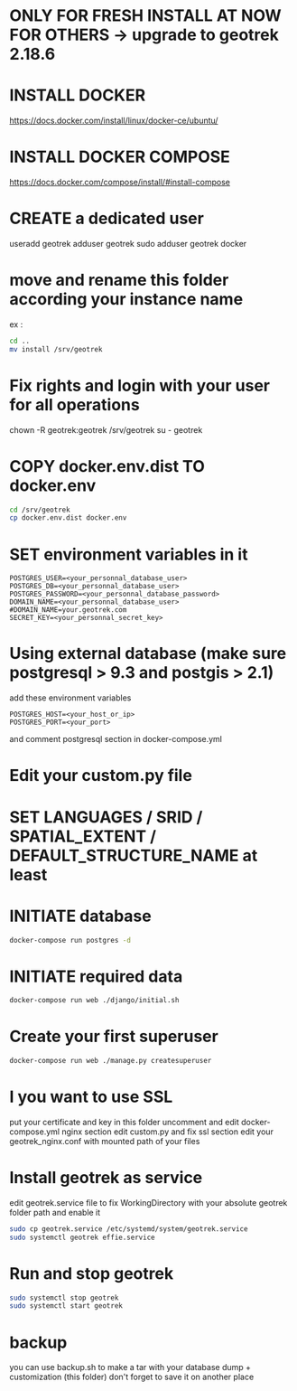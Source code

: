 # ONLY FOR FRESH INSTALL AT NOW FOR OTHERS -> upgrade to geotrek 2.18.6

# INSTALL DOCKER
https://docs.docker.com/install/linux/docker-ce/ubuntu/

# INSTALL DOCKER COMPOSE
https://docs.docker.com/compose/install/#install-compose

# CREATE a dedicated user
useradd geotrek
adduser geotrek sudo
adduser geotrek docker


# move and rename this folder according your instance name

ex : 

```bash
cd ..
mv install /srv/geotrek

```

# Fix rights and login with your user for all operations
chown -R geotrek:geotrek /srv/geotrek
su - geotrek

# COPY docker.env.dist TO docker.env

```bash
cd /srv/geotrek
cp docker.env.dist docker.env

```

# SET environment variables in it

```dotenv
POSTGRES_USER=<your_personnal_database_user>
POSTGRES_DB=<your_personnal_database_user>
POSTGRES_PASSWORD=<your_personnal_database_password>
DOMAIN_NAME=<your_personnal_database_user>
#DOMAIN_NAME=your.geotrek.com
SECRET_KEY=<your_personnal_secret_key>
```

# Using external database (make sure postgresql > 9.3 and postgis > 2.1)

add these environment variables

```dotenv
POSTGRES_HOST=<your_host_or_ip>
POSTGRES_PORT=<your_port>
```

and comment postgresql section in docker-compose.yml

# Edit your custom.py file
# SET LANGUAGES / SRID / SPATIAL_EXTENT / DEFAULT_STRUCTURE_NAME at least

# INITIATE database

```bash
docker-compose run postgres -d
```

# INITIATE required data
```bash
docker-compose run web ./django/initial.sh
```

# Create your first superuser
```bash
docker-compose run web ./manage.py createsuperuser
```

# I you want to use SSL
put your certificate and key in this folder
uncomment and edit docker-compose.yml nginx section
edit custom.py and fix ssl section
edit your geotrek_nginx.conf with mounted path of your files

# Install geotrek as service
edit geotrek.service file to fix 
WorkingDirectory with your absolute geotrek folder path
and enable it
```bash
sudo cp geotrek.service /etc/systemd/system/geotrek.service
sudo systemctl geotrek effie.service
```

# Run and stop geotrek
```bash
sudo systemctl stop geotrek
sudo systemctl start geotrek
```

# backup

you can use backup.sh to make a tar with your database dump + customization (this folder)
don't forget to save it on another place
